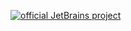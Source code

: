 [![official JetBrains project](http://jb.gg/badges/official.svg)](https://confluence.jetbrains.com/display/ALL/JetBrains+on+GitHub)